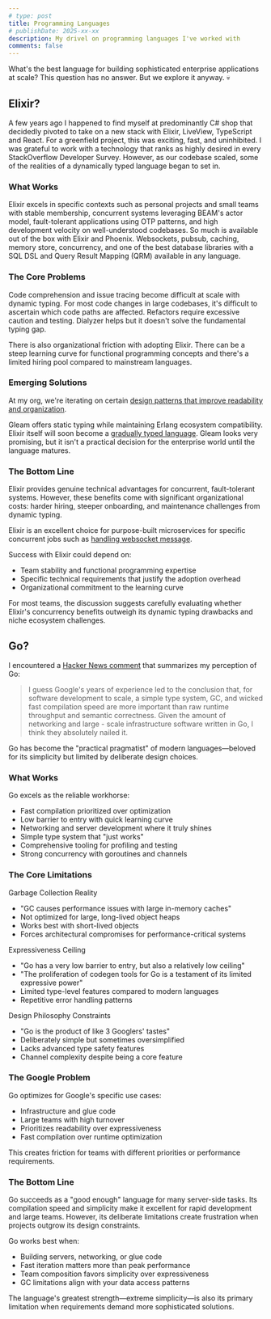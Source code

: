 ```yaml
---
# type: post
title: Programming Languages
# publishDate: 2025-xx-xx
description: My drivel on programming languages I've worked with
comments: false
---
```


What's the best language for building sophisticated enterprise applications at scale? This question has no answer. But we explore it anyway. 💀

## Elixir?

A few years ago I happened to find myself at predominantly C# shop that decidedly pivoted to take on a new stack with Elixir, LiveView, TypeScript and React. For a greenfield project, this was exciting, fast, and uninhibited. I was grateful to work with a technology that ranks as highly desired in every StackOverflow Developer Survey. However, as our codebase scaled, some of the realities of a dynamically typed language began to set in.

### What Works

Elixir excels in specific contexts such as personal projects and small teams with stable membership, concurrent systems leveraging BEAM's actor model, fault-tolerant applications using OTP patterns, and high development velocity on well-understood codebases. So much is available out of the box with Elixir and Phoenix. Websockets, pubsub, caching, memory store, concurrency, and one of the best database libraries with a SQL DSL and Query Result Mapping (QRM) available in any language.

### The Core Problems

Code comprehension and issue tracing become difficult at scale with dynamic typing. For most code changes in large codebases, it's difficult to ascertain which code paths are affected. Refactors require excessive caution and testing. Dialyzer helps but it doesn't solve the fundamental typing gap.

There is also organizational friction with adopting Elixir. There can be a steep learning curve for functional programming concepts and there's a limited hiring pool compared to mainstream languages.

### Emerging Solutions

At my org, we're iterating on certain [design patterns that improve readability and organization](boundary).

Gleam offers static typing while maintaining Erlang ecosystem compatibility. Elixir itself will soon become a [gradually typed language](https://hexdocs.pm/elixir/main/gradual-set-theoretic-types.html). Gleam looks very promising, but it isn't a practical decision for the enterprise world until the language matures.

### The Bottom Line

Elixir provides genuine technical advantages for concurrent, fault-tolerant systems. However, these benefits come with significant organizational costs: harder hiring, steeper onboarding, and maintenance challenges from dynamic typing.

Elixir is an excellent choice for purpose-built microservices for specific concurrent jobs such as [handling websocket message](multiplayer).

Success with Elixir could depend on:

- Team stability and functional programming expertise
- Specific technical requirements that justify the adoption overhead
- Organizational commitment to the learning curve

For most teams, the discussion suggests carefully evaluating whether Elixir's concurrency benefits outweigh its dynamic typing drawbacks and niche ecosystem challenges.

## Go?

I encountered a [Hacker News comment](https://news.ycombinator.com/item?id=44392307) that summarizes my perception of Go:

> I guess Google's years of experience led to the conclusion that, for software development to scale, a simple type system, GC, and wicked fast compilation speed are more important than raw runtime throughput and semantic correctness. Given the amount of networking and large - scale infrastructure software written in Go, I think they absolutely nailed it.

Go has become the "practical pragmatist" of modern languages—beloved for its simplicity but limited by deliberate design choices.

### What Works

Go excels as the reliable workhorse:
- Fast compilation prioritized over optimization
- Low barrier to entry with quick learning curve
- Networking and server development where it truly shines
- Simple type system that "just works"
- Comprehensive tooling for profiling and testing
- Strong concurrency with goroutines and channels

### The Core Limitations

Garbage Collection Reality
- "GC causes performance issues with large in-memory caches"
- Not optimized for large, long-lived object heaps
- Works best with short-lived objects
- Forces architectural compromises for performance-critical systems

Expressiveness Ceiling
- "Go has a very low barrier to entry, but also a relatively low ceiling"
- "The proliferation of codegen tools for Go is a testament of its limited expressive power"
- Limited type-level features compared to modern languages
- Repetitive error handling patterns

Design Philosophy Constraints
- "Go is the product of like 3 Googlers' tastes"
- Deliberately simple but sometimes oversimplified
- Lacks advanced type safety features
- Channel complexity despite being a core feature

### The Google Problem

Go optimizes for Google's specific use cases:
- Infrastructure and glue code
- Large teams with high turnover
- Prioritizes readability over expressiveness
- Fast compilation over runtime optimization

This creates friction for teams with different priorities or performance requirements.

### The Bottom Line

Go succeeds as a "good enough" language for many server-side tasks. Its compilation speed and simplicity make it excellent for rapid development and large teams. However, its deliberate limitations create frustration when projects outgrow its design constraints.

Go works best when:
- Building servers, networking, or glue code
- Fast iteration matters more than peak performance
- Team composition favors simplicity over expressiveness
- GC limitations align with your data access patterns

The language's greatest strength—extreme simplicity—is also its primary limitation when requirements demand more sophisticated solutions.
